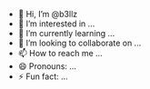 - 👋 Hi, I’m @b3llz
- 👀 I’m interested in ...
- 🌱 I’m currently learning ...
- 💞️ I’m looking to collaborate on ...
- 📫 How to reach me ...
- 😄 Pronouns: ...
- ⚡ Fun fact: ...

<!---
b3llz/b3llz is a ✨ special ✨ repository because its `README.md` (this file) appears on your GitHub profile.
You can click the Preview link to take a look at your changes.
--->

